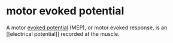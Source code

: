 # motor evoked potential
A motor [evoked potential](https://en.wikipedia.org/wiki/Evoked_potential) (MEP), or motor evoked response, is an [[electrical potential]] recorded at the muscle.